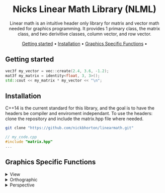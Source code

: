 <div align="center">
  
# Nicks Linear Math Library (NLML)
Linear math is an intuitive header only library for matrix and vector math needed for graphics programming. It provides 1 primary class, the matrix class, and two derivitive classes, column vector, and row vector. 

[Getting started](#getting-started) •
[Installation](#installation) •
[Graphics Specific Functions](#graphic-specific-functions) •

</div>

## Getting started

```cpp
vec3f my_vector = vec::create(2.4, 3.6, -1.2);
mat3f my_matrix = identity<float, 3, 3>();
std::cout << my_matrix * my_vector << "\n";
```

## Installation
C++14 is the current standard for this library, and the goal is to have the headers be compiler and enviroment independant. To use the headers: clone the repository and include the matrix.hpp file where needed. 
```sh
git clone "https://github.com/nickbhorton/linearmath.git"
```

```cpp
// my_code.cpp
#include "matrix.hpp"
...
```

## Graphics Specific Functions
<details>
  <summary>View</summary>
</details>
<details>
  <summary>Orthographic</summary>
</details>
<details>
  <summary>Perspective</summary>
</details>
